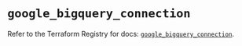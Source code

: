 # `google_bigquery_connection`

Refer to the Terraform Registry for docs: [`google_bigquery_connection`](https://registry.terraform.io/providers/hashicorp/google-beta/6.25.0/docs/resources/google_bigquery_connection).
